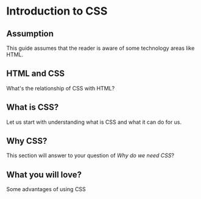 Introduction to CSS
===================

Assumption
----------
This guide assumes that the reader is aware of some technology areas like HTML.

HTML and CSS
------------
What's the relationship of CSS with HTML?

What is CSS?
------------
Let us start with understanding what is CSS and what it can do for us.

Why CSS?
--------
This section will answer to your question of *Why do we need CSS*?

What you will love?
-------------------
Some advantages of using CSS
